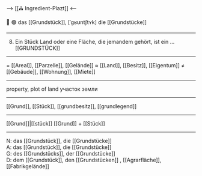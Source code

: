 --> [[⛪ Ingredient-Plazt]] <--

🏡 🟢 das [[Grundstück]], [ˈɡʁʊntʃtʏk]
die [[Grundstücke]]

---
8. Ein Stück Land oder eine Fläche, die jemandem gehört, ist ein ... [[GRUNDSTÜCK]]

---
= [[Areal]], [[Parzelle]], [[Gelände]]
≈ [[Land]], [[Besitz]], [[Eigentum]]
≠ [[Gebäude]], [[Wohnung]], [[Miete]]

---
property, plot of land
участок земли

---
[[Grund]], [[Stück]], [[grundbesitz]], [[grundlegend]]

---
[[Grund]]|[[stück]]
[[Grund]] + [[Stück]]


---
N: das [[Grundstück]], die [[Grundstücke]]  
A: das [[Grundstück]], die [[Grundstücke]]  
G: des [[Grundstücks]], der [[Grundstücke]]  
D: dem [[Grundstück]], den [[Grundstücken]]
, [[Agrarfläche]], [[Fabrikgelände]]